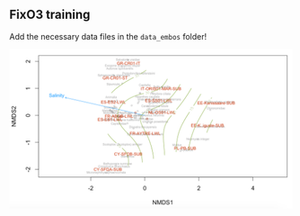 ## FixO3 training

Add the necessary data files in the `data_embos` folder!

![nmds](https://github.com/iobis/training/blob/master/fixo3/nmds.png)

